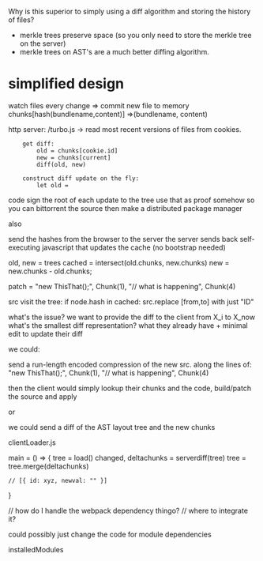 Why is this superior to simply using a diff algorithm and storing the history of files?
 - merkle trees preserve space (so you only need to store the merkle tree on the server)
 - merkle trees on AST's are a much better diffing algorithm.






simplified design
=================

watch files
every change => commit new file to memory chunks[hash(bundlename,content)] =>(bundlename, content)

http server:
    /turbo.js ->
        read most recent versions of files from cookies.
        
        get diff:
            old = chunks[cookie.id]
            new = chunks[current]
            diff(old, new)

        construct diff update on the fly:
            let old = 












code sign the root of each update to the tree
use that as proof somehow so you can bittorrent the source
then make a distributed package manager



also

send the hashes from the browser to the server
the server sends back self-executing javascript that updates the cache
(no bootstrap needed)




old, new = trees
cached = intersect(old.chunks, new.chunks)
new = new.chunks - old.chunks;

patch = 
"new ThisThat();", Chunk(1), "// what is happening", Chunk(4)



src
visit the tree:
    if node.hash in cached:
        src.replace [from,to] with just "ID"



what's the issue?
we want to provide the diff to the client from X_i to X_now
what's the smallest diff representation?
what they already have + minimal edit to update their diff



we could:

send a run-length encoded compression of the new src. along the lines of:
"new ThisThat();", Chunk(1), "// what is happening", Chunk(4)

then the client would simply lookup their chunks and the code, build/patch the source and apply



or

we could send a diff of the AST layout tree and the new chunks













clientLoader.js

main = () => {
    tree = load()
    changed, deltachunks = serverdiff(tree)
    tree = tree.merge(deltachunks)

    // [{ id: xyz, newval: "" }]


}


// how do I handle the webpack dependency thingo?
// where to integrate it?

could possibly just change the code for module dependencies

installedModules